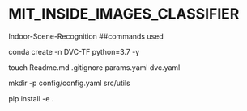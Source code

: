 # MIT_INSIDE_IMAGES_CLASSIFIER
Indoor-Scene-Recognition
##commands used

conda create -n DVC-TF python=3.7 -y

touch Readme.md .gitignore  params.yaml dvc.yaml

mkdir -p config/config.yaml src/utils

pip install -e .